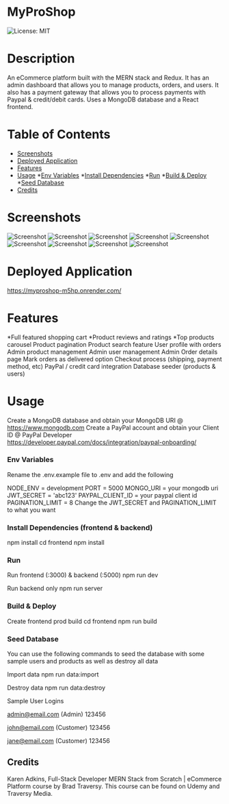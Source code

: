 # MyProShop
![License: MIT](https://img.shields.io/badge/License-MIT-yellow.svg)

# Description
An eCommerce platform built with the MERN stack and Redux. It has an admin dashboard that allows you to manage products, orders, and users. It also has a payment gateway that allows you to process payments with Paypal & credit/debit cards. Uses a MongoDB database and a React frontend.

# Table of Contents
* [Screenshots](#screenshots)
* [Deployed Application](#deployed-application)
* [Features](#features)
* [Usage](#usage)
  *[Env Variables](#env-variables)
  *[Install Dependencies](#install-dependencies)
  *[Run](#run)
*[Build & Deploy](#build-&-deploy)
  *[Seed Database](#seed-database)
* [Credits](#credits)


# Screenshots
![Screenshot](./uploads/ss1.png)
![Screenshot](./uploads/ss2.png)
![Screenshot](./uploads/ss3.png)
![Screenshot](./uploads/ss4.png)
![Screenshot](./uploads/ss5.png)
![Screenshot](./uploads/ss6.png)
![Screenshot](./uploads/ss7.png)
![Screenshot](./uploads/ss8.png)
![Screenshot](./uploads/ss9.png)

# Deployed Application
https://myproshop-m5hp.onrender.com/

# Features
*Full featured shopping cart
*Product reviews and ratings
*Top products carousel
Product pagination
Product search feature
User profile with orders
Admin product management
Admin user management
Admin Order details page
Mark orders as delivered option
Checkout process (shipping, payment method, etc)
PayPal / credit card integration
Database seeder (products & users)

# Usage
Create a MongoDB database and obtain your MongoDB URI @ https://www.mongodb.com
Create a PayPal account and obtain your Client ID @ PayPal Developer https://developer.paypal.com/docs/integration/paypal-onboarding/ 

### Env Variables
Rename the .env.example file to .env and add the following

NODE_ENV = development
PORT = 5000
MONGO_URI = your mongodb uri
JWT_SECRET = 'abc123'
PAYPAL_CLIENT_ID = your paypal client id
PAGINATION_LIMIT = 8
Change the JWT_SECRET and PAGINATION_LIMIT to what you want

### Install Dependencies (frontend & backend)
npm install
cd frontend
npm install

### Run

Run frontend (:3000) & backend (:5000)
npm run dev

Run backend only
npm run server

### Build & Deploy
Create frontend prod build
cd frontend
npm run build

### Seed Database
You can use the following commands to seed the database with some sample users and products as well as destroy all data

Import data
npm run data:import

Destroy data
npm run data:destroy

Sample User Logins

admin@email.com (Admin)
123456

john@email.com (Customer)
123456

jane@email.com (Customer)
123456

## Credits
Karen Adkins, Full-Stack Developer
MERN Stack from Scratch | eCommerce Platform course by Brad Traversy. This course can be found on Udemy and Traversy Media.